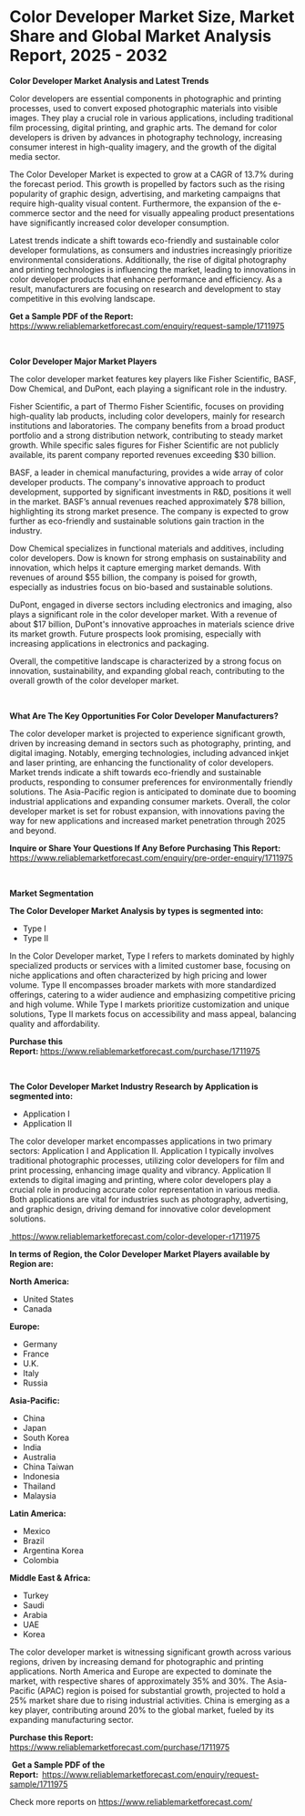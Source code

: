 <p><h1>Color Developer Market Size, Market Share and Global Market Analysis Report, 2025 - 2032</h1></p><p><strong>Color Developer Market Analysis and Latest Trends</strong></p>
<p><p>Color developers are essential components in photographic and printing processes, used to convert exposed photographic materials into visible images. They play a crucial role in various applications, including traditional film processing, digital printing, and graphic arts. The demand for color developers is driven by advances in photography technology, increasing consumer interest in high-quality imagery, and the growth of the digital media sector.</p><p>The Color Developer Market is expected to grow at a CAGR of 13.7% during the forecast period. This growth is propelled by factors such as the rising popularity of graphic design, advertising, and marketing campaigns that require high-quality visual content. Furthermore, the expansion of the e-commerce sector and the need for visually appealing product presentations have significantly increased color developer consumption.</p><p>Latest trends indicate a shift towards eco-friendly and sustainable color developer formulations, as consumers and industries increasingly prioritize environmental considerations. Additionally, the rise of digital photography and printing technologies is influencing the market, leading to innovations in color developer products that enhance performance and efficiency. As a result, manufacturers are focusing on research and development to stay competitive in this evolving landscape.</p></p>
<p><strong>Get a Sample PDF of the Report:&nbsp;</strong> <a href="https://www.reliablemarketforecast.com/enquiry/request-sample/1711975?utm_campaign=1888&utm_medium=2&utm_source=Github&utm_content=ia&utm_term=11012025&utm_id=color-developer">https://www.reliablemarketforecast.com/enquiry/request-sample/1711975</a></p>
<p>&nbsp;</p>
<p><strong>Color Developer Major Market Players</strong></p>
<p><p>The color developer market features key players like Fisher Scientific, BASF, Dow Chemical, and DuPont, each playing a significant role in the industry. </p><p>Fisher Scientific, a part of Thermo Fisher Scientific, focuses on providing high-quality lab products, including color developers, mainly for research institutions and laboratories. The company benefits from a broad product portfolio and a strong distribution network, contributing to steady market growth. While specific sales figures for Fisher Scientific are not publicly available, its parent company reported revenues exceeding $30 billion.</p><p>BASF, a leader in chemical manufacturing, provides a wide array of color developer products. The company's innovative approach to product development, supported by significant investments in R&D, positions it well in the market. BASF’s annual revenues reached approximately $78 billion, highlighting its strong market presence. The company is expected to grow further as eco-friendly and sustainable solutions gain traction in the industry.</p><p>Dow Chemical specializes in functional materials and additives, including color developers. Dow is known for strong emphasis on sustainability and innovation, which helps it capture emerging market demands. With revenues of around $55 billion, the company is poised for growth, especially as industries focus on bio-based and sustainable solutions.</p><p>DuPont, engaged in diverse sectors including electronics and imaging, also plays a significant role in the color developer market. With a revenue of about $17 billion, DuPont's innovative approaches in materials science drive its market growth. Future prospects look promising, especially with increasing applications in electronics and packaging.</p><p>Overall, the competitive landscape is characterized by a strong focus on innovation, sustainability, and expanding global reach, contributing to the overall growth of the color developer market.</p></p>
<p>&nbsp;</p>
<p><strong>What Are The Key Opportunities For Color Developer Manufacturers?</strong></p>
<p><p>The color developer market is projected to experience significant growth, driven by increasing demand in sectors such as photography, printing, and digital imaging. Notably, emerging technologies, including advanced inkjet and laser printing, are enhancing the functionality of color developers. Market trends indicate a shift towards eco-friendly and sustainable products, responding to consumer preferences for environmentally friendly solutions. The Asia-Pacific region is anticipated to dominate due to booming industrial applications and expanding consumer markets. Overall, the color developer market is set for robust expansion, with innovations paving the way for new applications and increased market penetration through 2025 and beyond.</p></p>
<p><strong>Inquire or Share Your Questions If Any Before Purchasing This Report:</strong> <a href="https://www.reliablemarketforecast.com/enquiry/pre-order-enquiry/1711975?utm_campaign=1888&utm_medium=2&utm_source=Github&utm_content=ia&utm_term=11012025&utm_id=color-developer">https://www.reliablemarketforecast.com/enquiry/pre-order-enquiry/1711975</a></p>
<p>&nbsp;</p>
<p><strong>Market Segmentation</strong></p>
<p><strong>The Color Developer Market Analysis by types is segmented into:</strong></p>
<p><ul><li>Type I</li><li>Type II</li></ul></p>
<p><p>In the Color Developer market, Type I refers to markets dominated by highly specialized products or services with a limited customer base, focusing on niche applications and often characterized by high pricing and lower volume. Type II encompasses broader markets with more standardized offerings, catering to a wider audience and emphasizing competitive pricing and high volume. While Type I markets prioritize customization and unique solutions, Type II markets focus on accessibility and mass appeal, balancing quality and affordability.</p></p>
<p><strong>Purchase this Report:&nbsp;</strong><a href="https://www.reliablemarketforecast.com/purchase/1711975?utm_campaign=1888&utm_medium=2&utm_source=Github&utm_content=ia&utm_term=11012025&utm_id=color-developer">https://www.reliablemarketforecast.com/purchase/1711975</a></p>
<p>&nbsp;</p>
<p><strong>The Color Developer Market Industry Research by Application is segmented into:</strong></p>
<p><ul><li>Application I</li><li>Application II</li></ul></p>
<p><p>The color developer market encompasses applications in two primary sectors: Application I and Application II. Application I typically involves traditional photographic processes, utilizing color developers for film and print processing, enhancing image quality and vibrancy. Application II extends to digital imaging and printing, where color developers play a crucial role in producing accurate color representation in various media. Both applications are vital for industries such as photography, advertising, and graphic design, driving demand for innovative color development solutions.</p></p>
<p><a href="https://www.reliablemarketforecast.com/color-developer-r1711975?utm_campaign=1888&utm_medium=2&utm_source=Github&utm_content=ia&utm_term=11012025&utm_id=color-developer">&nbsp;https://www.reliablemarketforecast.com/color-developer-r1711975</a></p>
<p><strong>In terms of Region, the Color Developer Market Players available by Region are:</strong></p>
<p>
    <p> <strong> North America: </strong>
        <ul>
            <li>United States</li>
            <li>Canada</li>
        </ul>
        </p> 
    <p> <strong> Europe: </strong>
        <ul>
            <li>Germany</li>
            <li>France</li>
            <li>U.K.</li>
            <li>Italy</li>
            <li>Russia</li>
        </ul>
        </p> 
    <p> <strong> Asia-Pacific: </strong>
        <ul>
            <li>China</li>
            <li>Japan</li>
            <li>South Korea</li>
            <li>India</li>
            <li>Australia</li>
            <li>China Taiwan</li>
            <li>Indonesia</li>
            <li>Thailand</li>
            <li>Malaysia</li>
        </ul>
        </p> 
    <p> <strong> Latin America: </strong>
        <ul>
            <li>Mexico</li>
            <li>Brazil</li>
            <li>Argentina Korea</li>
            <li>Colombia</li>
        </ul>
        </p> 
    <p> <strong> Middle East & Africa: </strong>
        <ul>
            <li>Turkey</li>
            <li>Saudi</li>
            <li>Arabia</li>
            <li>UAE</li>
            <li>Korea</li>
        </ul>
    </p>
    </p>
<p><p>The color developer market is witnessing significant growth across various regions, driven by increasing demand for photographic and printing applications. North America and Europe are expected to dominate the market, with respective shares of approximately 35% and 30%. The Asia-Pacific (APAC) region is poised for substantial growth, projected to hold a 25% market share due to rising industrial activities. China is emerging as a key player, contributing around 20% to the global market, fueled by its expanding manufacturing sector.</p></p>
<p><strong>Purchase this Report: </strong><a href="https://www.reliablemarketforecast.com/purchase/1711975?utm_campaign=1888&utm_medium=2&utm_source=Github&utm_content=ia&utm_term=11012025&utm_id=color-developer">https://www.reliablemarketforecast.com/purchase/1711975</a></p>
<p>&nbsp;<strong>Get a Sample PDF of the Report:&nbsp;&nbsp;</strong><a href="https://www.reliablemarketforecast.com/enquiry/request-sample/1711975?utm_campaign=1888&utm_medium=2&utm_source=Github&utm_content=ia&utm_term=11012025&utm_id=color-developer">https://www.reliablemarketforecast.com/enquiry/request-sample/1711975</a></p>
<p><strong></strong></p>
<p>Check more reports on <a href="https://www.reliablemarketforecast.com/?utm_campaign=1888&utm_medium=2&utm_source=Github&utm_content=ia&utm_term=11012025&utm_id=color-developer">https://www.reliablemarketforecast.com/</a></p>